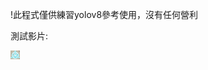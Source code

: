 !此程式僅供練習yolov8參考使用，沒有任何營利

測試影片:

[![Video](img/tp.png)]([https://www.youtube.com/watch?v=视频ID](https://github.com/ChuangChihYuan/D4_yolov8/assets/137271365/8df5f0a7-538b-4774-9a32-b316c443ba62)])


